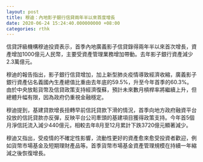 ```yaml
---
layout: post
title: 穆迪：內地影子銀行信貸兩年半以來首度增長
date: 2020-06-24 15:24:40.000000000 +08:00
categories: rthk
---
```


信貸評級機構穆迪投資表示，首季內地廣義影子信貸錄得兩年半以來首次增長，資產增加1000億元人民幣，主要受資產管理業務增加帶動。去年影子銀行資產減少2.3萬億元。

穆迪的報告指出，影子銀行信貸增加，加上新型肺炎疫情導致經濟收縮，廣義影子銀行資產佔名義國內生產總值比重由去年底的59.5%，升至今年首季的60.3%。由於中央放鬆貨幣及信貸政策支持經濟復蘇，預計未來數月槓桿率將繼續上升，但總體升幅有限，因為政府仍重視金融穩定。

穆迪提到，基建貸款增長扭轉早前信託貸款下滑的情況，首季向地方政府融資平台投放的信託貸款亦反彈，反映平台公司牽頭的基建項目獲得政策支持。今年首5個月淨信託流入減少440億元，相較去年8月至12月累計下跌3720億元顯著減少。

穆迪又指出，受疫情的不確定性影響，流動性更好的資產愈來愈受投資者歡迎，例如貨幣市場基金及短期理財產品等。首季貨幣市場基金資產管理規模在持續一年縮減之後恢復增長。
